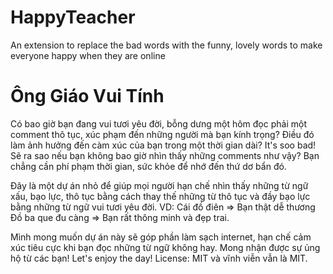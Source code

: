 # HappyTeacher
An extension to replace the bad words with the funny, lovely words to make everyone happy when they are online

# Ông Giáo Vui Tính
Có bao giờ bạn đang vui tươi yêu đời, bỗng dưng một hôm đọc phải một comment thô tục, xúc phạm đến những người mà bạn kính trọng?
Điều đó làm ảnh hưởng đến càm xúc của bạn trong một thời gian dài? It's soo bad! Sẽ ra sao nếu bạn không bao giờ nhìn thấy những comments như vậy? 
Bạn chẳng cần phí phạm thời gian, sức khỏe để nhớ đến thứ dơ bẩn đó.

Đây là một dự án nhỏ để giúp mọi người hạn chế nhìn thấy những từ ngữ xấu, bạo lực, thô tục bằng cách thay thế những từ thô tục và đầy bạo lực bằng những từ ngữ vui tươi yêu đời.
VD:
Cái đồ điên => Bạn thật dễ thương
Đồ ba que đu càng => Bạn rất thông minh và đẹp trai.

Mình mong muốn dự án này sẽ góp phần làm sạch internet, hạn chế cảm xúc tiêu cực khi bạn đọc những từ ngữ không hay. Mong nhận được sự ủng hộ từ các bạn!
Let's enjoy the day!
License: MIT và vĩnh viễn vẫn là MIT.
